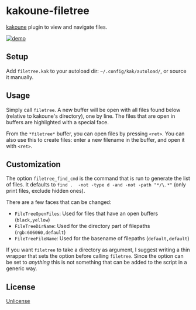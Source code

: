# kakoune-filetree

[kakoune](http://kakoune.org) plugin to view and navigate files.

[![demo](https://asciinema.org/a/160945.png)](https://asciinema.org/a/160945)

## Setup

Add `filetree.kak` to your autoload dir: `~/.config/kak/autoload/`, or source it manually.

## Usage

Simply call `filetree`. A new buffer will be open with all files found below (relative to kakoune's directory), one by line. The files that are open in buffers are highlighted with a special face. 

From the `*filetree*` buffer, you can open files by pressing `<ret>`. You can also use this to create files: enter a new filename in the buffer, and open it with `<ret>`.

## Customization

The option `filetree_find_cmd` is the command that is run to generate the list of files. It defaults to `find .  -not -type d -and -not -path "*/\.*"` (only print files, exclude hidden ones).

There are a few faces that can be changed:
* `FileTreeOpenFiles`: Used for files that have an open buffers (`black,yellow`)
* `FileTreeDirName`: Used for the directory part of filepaths (`rgb:606060,default`)
* `FileTreeFileName`: Used for the basename of filepaths (`default,default`)
 
If you want `filetree` to take a directory as argument, I suggest writing a thin wrapper that sets the option before calling `filetree`. Since the option can be set to *anything* this is not something that can be added to the script in a generic way.

## License

[Unlicense](http://unlicense.org)
